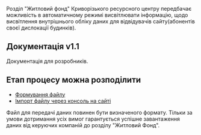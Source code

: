 Розділ "Житловий фонд" Криворізького ресурсного центру передбачає можливість в автоматичному режимі висвітлювати інформацію, щодо висвітлення внутрішнього обліку даних для відвідувачів сайту(абонентів своєї дислокації будинків).

## Документація v1.1
Документація для розробників.

## Етап процесу можна розподілити
* [Формування файлу](/Формат_файлу/Загальні_положення)
* [Імпорт файлу через консоль на сайті](/Імпорт_файлу)

Файл для передачі даних повинен бути визначеного формату. Тільки за умови дотримання усіх вимог гарантується успішне завантаження даних від керуючих компаній до розділу "Житловий Фонд".
